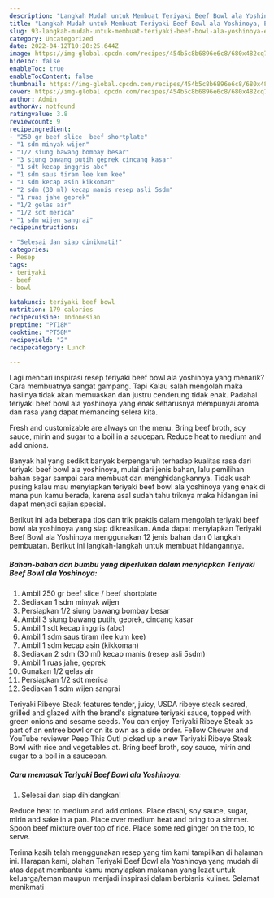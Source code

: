 ```yaml
---
description: "Langkah Mudah untuk Membuat Teriyaki Beef Bowl ala Yoshinoya, Enak Banget"
title: "Langkah Mudah untuk Membuat Teriyaki Beef Bowl ala Yoshinoya, Enak Banget"
slug: 93-langkah-mudah-untuk-membuat-teriyaki-beef-bowl-ala-yoshinoya-enak-banget
category: Uncategorized
date: 2022-04-12T10:20:25.644Z
image: https://img-global.cpcdn.com/recipes/454b5c8b6896e6c8/680x482cq70/teriyaki-beef-bowl-ala-yoshinoya-foto-resep-utama.jpg
hideToc: false
enableToc: true
enableTocContent: false
thumbnail: https://img-global.cpcdn.com/recipes/454b5c8b6896e6c8/680x482cq70/teriyaki-beef-bowl-ala-yoshinoya-foto-resep-utama.jpg
cover: https://img-global.cpcdn.com/recipes/454b5c8b6896e6c8/680x482cq70/teriyaki-beef-bowl-ala-yoshinoya-foto-resep-utama.jpg
author: Admin
authorAv: notfound
ratingvalue: 3.8
reviewcount: 9
recipeingredient:
- "250 gr beef slice  beef shortplate"
- "1 sdm minyak wijen"
- "1/2 siung bawang bombay besar"
- "3 siung bawang putih geprek cincang kasar"
- "1 sdt kecap inggris abc"
- "1 sdm saus tiram lee kum kee"
- "1 sdm kecap asin kikkoman"
- "2 sdm (30 ml) kecap manis resep asli 5sdm"
- "1 ruas jahe geprek"
- "1/2 gelas air"
- "1/2 sdt merica"
- "1 sdm wijen sangrai"
recipeinstructions:

- "Selesai dan siap dinikmati!"
categories:
- Resep
tags:
- teriyaki
- beef
- bowl

katakunci: teriyaki beef bowl 
nutrition: 179 calories
recipecuisine: Indonesian
preptime: "PT18M"
cooktime: "PT58M"
recipeyield: "2"
recipecategory: Lunch

---
```



Lagi mencari inspirasi resep teriyaki beef bowl ala yoshinoya yang menarik? Cara membuatnya sangat gampang. Tapi Kalau salah mengolah maka hasilnya tidak akan memuaskan dan justru cenderung tidak enak. Padahal teriyaki beef bowl ala yoshinoya yang enak seharusnya mempunyai aroma dan rasa yang dapat memancing selera kita.


Fresh and customizable are always on the menu. Bring beef broth, soy sauce, mirin and sugar to a boil in a saucepan. Reduce heat to medium and add onions.

Banyak hal yang sedikit banyak berpengaruh terhadap kualitas rasa dari teriyaki beef bowl ala yoshinoya, mulai dari jenis bahan, lalu pemilihan bahan segar sampai cara membuat dan menghidangkannya. Tidak usah pusing kalau mau menyiapkan teriyaki beef bowl ala yoshinoya yang enak di mana pun kamu berada, karena asal sudah tahu triknya maka hidangan ini dapat menjadi sajian spesial.


Berikut ini ada beberapa tips dan trik praktis dalam mengolah teriyaki beef bowl ala yoshinoya yang siap dikreasikan. Anda dapat menyiapkan Teriyaki Beef Bowl ala Yoshinoya menggunakan 12 jenis bahan dan 0 langkah pembuatan. Berikut ini langkah-langkah untuk membuat hidangannya.

<!--inarticleads1-->

##### Bahan-bahan dan bumbu yang diperlukan dalam menyiapkan Teriyaki Beef Bowl ala Yoshinoya:

1. Ambil 250 gr beef slice / beef shortplate
1. Sediakan 1 sdm minyak wijen
1. Persiapkan 1/2 siung bawang bombay besar
1. Ambil 3 siung bawang putih, geprek, cincang kasar
1. Ambil 1 sdt kecap inggris (abc)
1. Ambil 1 sdm saus tiram (lee kum kee)
1. Ambil 1 sdm kecap asin (kikkoman)
1. Sediakan 2 sdm (30 ml) kecap manis (resep asli 5sdm)
1. Ambil 1 ruas jahe, geprek
1. Gunakan 1/2 gelas air
1. Persiapkan 1/2 sdt merica
1. Sediakan 1 sdm wijen sangrai


Teriyaki Ribeye Steak features tender, juicy, USDA ribeye steak seared, grilled and glazed with the brand&#39;s signature teriyaki sauce, topped with green onions and sesame seeds. You can enjoy Teriyaki Ribeye Steak as part of an entree bowl or on its own as a side order. Fellow Chewer and YouTube reviewer Peep This Out! picked up a new Teriyaki Ribeye Steak Bowl with rice and vegetables at. Bring beef broth, soy sauce, mirin and sugar to a boil in a saucepan. 

<!--inarticleads2-->

##### Cara memasak Teriyaki Beef Bowl ala Yoshinoya:


1. Selesai dan siap dihidangkan!

Reduce heat to medium and add onions. Place dashi, soy sauce, sugar, mirin and sake in a pan. Place over medium heat and bring to a simmer. Spoon beef mixture over top of rice. Place some red ginger on the top, to serve. 

Terima kasih telah menggunakan resep yang tim kami tampilkan di halaman ini. Harapan kami, olahan Teriyaki Beef Bowl ala Yoshinoya yang mudah di atas dapat membantu kamu menyiapkan makanan yang lezat untuk keluarga/teman maupun menjadi inspirasi dalam berbisnis kuliner. Selamat menikmati
